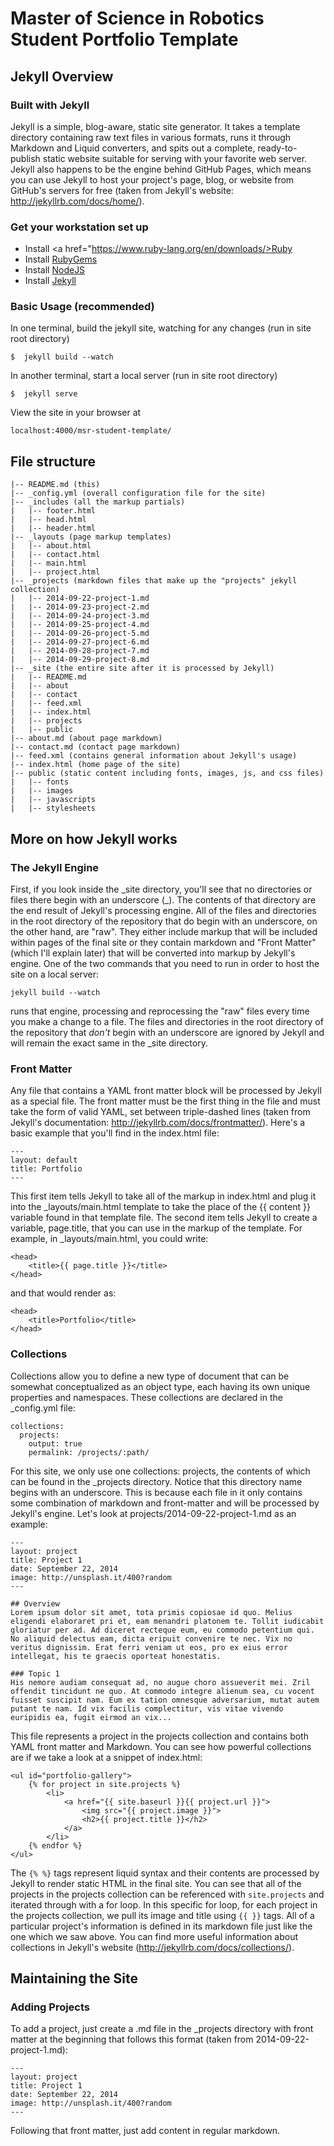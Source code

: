 # Master of Science in Robotics Student Portfolio Template



## Jekyll Overview

### Built with Jekyll
Jekyll is a simple, blog-aware, static site generator. It takes a template directory containing raw text files in various formats, runs it through Markdown and Liquid converters, and spits out a complete, ready-to-publish static website suitable for serving with your favorite web server. Jekyll also happens to be the engine behind GitHub Pages, which means you can use Jekyll to host your project's page, blog, or website from GitHub's servers for free (taken from Jekyll's website: http://jekyllrb.com/docs/home/).

### Get your workstation set up
* Install <a href="https://www.ruby-lang.org/en/downloads/>Ruby</a>
* Install <a href="rubygems.org/pages/download">RubyGems</a>
* Install <a href="nodejs.org">NodeJS</a>
* Install <a href="jekyllrb.com/docs/installation">Jekyll</a>

### Basic Usage (recommended)
In one terminal, build the jekyll site, watching for any changes (run in site root directory)
```
$  jekyll build --watch
```
In another terminal, start a local server (run in site root directory)
```
$  jekyll serve
```
View the site in your browser at
```
localhost:4000/msr-student-template/
```



## File structure
```
|-- README.md (this)
|-- _config.yml (overall configuration file for the site)
|-- _includes (all the markup partials)
|   |-- footer.html
|   |-- head.html
|   |-- header.html
|-- _layouts (page markup templates)
|   |-- about.html
|   |-- contact.html
|   |-- main.html
|   |-- project.html
|-- _projects (markdown files that make up the "projects" jekyll collection)
|   |-- 2014-09-22-project-1.md
|   |-- 2014-09-23-project-2.md
|   |-- 2014-09-24-project-3.md
|   |-- 2014-09-25-project-4.md
|   |-- 2014-09-26-project-5.md
|   |-- 2014-09-27-project-6.md
|   |-- 2014-09-28-project-7.md
|   |-- 2014-09-29-project-8.md
|-- _site (the entire site after it is processed by Jekyll)
|   |-- README.md
|   |-- about
|   |-- contact
|   |-- feed.xml
|   |-- index.html
|   |-- projects
|   |-- public
|-- about.md (about page markdown)
|-- contact.md (contact page markdown)
|-- feed.xml (contains general information about Jekyll's usage)
|-- index.html (home page of the site)
|-- public (static content including fonts, images, js, and css files)
|   |-- fonts
|   |-- images
|   |-- javascripts
|   |-- stylesheets
```



## More on how Jekyll works

### The Jekyll Engine
First, if you look inside the \_site directory, you'll see that no directories or files there begin with an underscore (\_). The contents of that directory are the end result of Jekyll's processing engine. All of the files and directories in the root directory of the repository that do begin with an underscore, on the other hand, are "raw". They either include markup that will be included within pages of the final site or they contain markdown and "Front Matter" (which I'll explain later) that will be converted into markup by Jekyll's engine. One of the two commands that you need to run in order to host the site on a local server:
```
jekyll build --watch
``` 
runs that engine, processing and reprocessing the "raw" files every time you make a change to a file. The files and directories in the root directory of the repository that _don't_ begin with an underscore are ignored by Jekyll and will remain the exact same in the _site directory.

### Front Matter
Any file that contains a YAML front matter block will be processed by Jekyll as a special file. The front matter must be the first thing in the file and must take the form of valid YAML, set between triple-dashed lines (taken from Jekyll's documentation: http://jekyllrb.com/docs/frontmatter/). Here's a basic example that you'll find in the index.html file:
```
---
layout: default
title: Portfolio
---
```
This first item tells Jekyll to take all of the markup in index.html and plug it into the _layouts/main.html template to take the place of the {{ content }} variable found in that template file.
The second item tells Jekyll to create a variable, page.title, that you can use in the markup of the template. For example, in _layouts/main.html, you could write:
```
<head>
	<title>{{ page.title }}</title>
</head>
```
and that would render as:
```
<head>
	<title>Portfolio</title>
</head>
```

### Collections
Collections allow you to define a new type of document that can be somewhat conceptualized as an object type, each having its own unique properties and namespaces. These collections are declared in the _config.yml file:
```
collections:
  projects:
    output: true
    permalink: /projects/:path/
```
For this site, we only use one collections: projects, the contents of which can be found in the _projects directory. Notice that this directory name begins with an underscore. This is because each file in it only contains some combination of markdown and front-matter and will be processed by Jekyll's engine. Let's look at projects/2014-09-22-project-1.md as an example:
```
---
layout: project
title: Project 1
date: September 22, 2014
image: http://unsplash.it/400?random
---

## Overview
Lorem ipsum dolor sit amet, tota primis copiosae id quo. Melius eligendi elaboraret pri et, eam menandri platonem te. Tollit iudicabit gloriatur per ad. Ad diceret recteque eum, eu commodo petentium qui. No aliquid delectus eam, dicta eripuit convenire te nec. Vix no veritus dignissim. Erat ferri veniam ut eos, pro ex eius error intellegat, his te graecis oporteat honestatis.

### Topic 1
His nemore audiam consequat ad, no augue choro assueverit mei. Zril offendit tincidunt ne quo. At commodo integre alienum sea, cu vocent fuisset suscipit nam. Eum ex tation omnesque adversarium, mutat autem putant te nam. Id vix facilis complectitur, vis vitae vivendo euripidis ea, fugit eirmod an vix...
```
This file represents a project in the projects collection and contains both YAML front matter and Markdown. You can see how powerful collections are if we take a look at a snippet of index.html:
```
<ul id="portfolio-gallery">
    {% for project in site.projects %}
        <li>
            <a href="{{ site.baseurl }}{{ project.url }}">
                <img src="{{ project.image }}">
                <h2>{{ project.title }}</h2>
            </a>
        </li>
    {% endfor %}
</ul>
```
The ```{% %}``` tags represent liquid syntax and their contents are processed by Jekyll to render static HTML in the final site. You can see that all of the projects in the projects collection can be referenced with ```site.projects``` and iterated through with a for loop. In this specific for loop, for each project in the projects collection, we pull its image and title using ```{{ }}``` tags. All of a particular project's information is defined in its markdown file just like the one which we saw above. You can find more useful information about collections in Jekyll's website (http://jekyllrb.com/docs/collections/).



## Maintaining the Site

### Adding Projects
To add a project, just create a .md file in the _projects directory with front matter at the beginning that follows this format (taken from 2014-09-22-project-1.md):
```
---
layout: project
title: Project 1
date: September 22, 2014
image: http://unsplash.it/400?random
---
```
Following that front matter, just add content in regular markdown.
